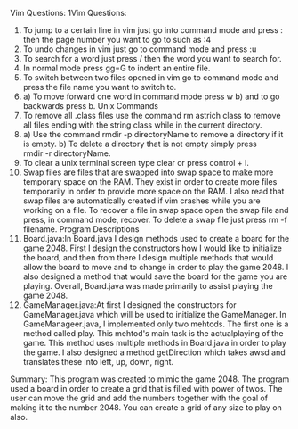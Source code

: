 Vim Questions:
1Vim Questions:
1. To jump to a certain line in vim just go into command mode and press : then
   the page number you want to go to such as :4
2. To undo changes in vim just go to command mode and press :u
3. To search for a word just press / then the word you want to search for.
4. In normal mode press gg=G to indent an entire file.
5. To switch between two files opened in vim go to command mode and press the
   file name you want to switch to.
6. a) To move forward one word in command mode press w b) and to go backwards
      press b.
Unix Commands
7. To remove all .class files use the command rm astrich class to remove
   all files ending with the string class while in the current directory.
8. a) Use the command rmdir -p directoryName to remove a directory if it is 
   empty.
   b) To delete a directory that is not empty simply press  
      rmdir -r directoryName.
10. To clear a unix terminal screen type clear or press control + l.
11. Swap files are files that are swapped into swap space to make more temporary
    space on the RAM. They exist in order to create more files temporarily in
    order to provide more space on the RAM. I also read that swap files are
    automatically created if vim crashes while you are working on a file.
    To recover a file in swap space open the swap file and press, in command
    mode, recover. To delete a swap file just press rm -f filename. 
Program Descriptions
1. Board.java:In Board.java I design methods used to create a board
   for the game 2048. First I design the constructors how I would like to
   initialize the board, and then from there I design multiple methods that
   would allow the board to move and to change in order to play the game
   2048. I also designed a method that would save the board for the game you
   are playing.  Overall, Board.java was made primarily to assist
   playing the game 2048.
2. GameManager.java:At first I designed the constructors for GameManager.java
   which will be used to initialize the GameManager.  In GameManageer.java, I
   implemented only two mehtods.  The first one is a method called play. This 
   mehtod's main task is the actualplaying of the game. This method uses 
   multiple methods in Board.java in order to play the game. I also designed a 
   method getDirection which takes awsd and translates these into left, up,
   down, right.

Summary: This program was created to mimic the game 2048. The program used a
board in order to create a grid that is filled with power of twos. The user
can move the grid and add the numbers together with the goal of making it to 
the number 2048. You can create a grid of any size to play on also.



